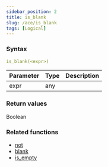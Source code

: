 ```yaml
---
sidebar_position: 2   
title: is_blank
slug: /ace/is_blank
tags: [Logical]
---
```


### Syntax

 ```yaml
is_blank(<expr>)
```
    
| Parameter   | Type | Description |
| ----------- | ---- | ----------- |     
| expr | any |  |

### Return values
Boolean


### Related functions      
* [not](/ace/not)
* [blank](/ace/blank)
* [is_empty](/ace/is_empty)
